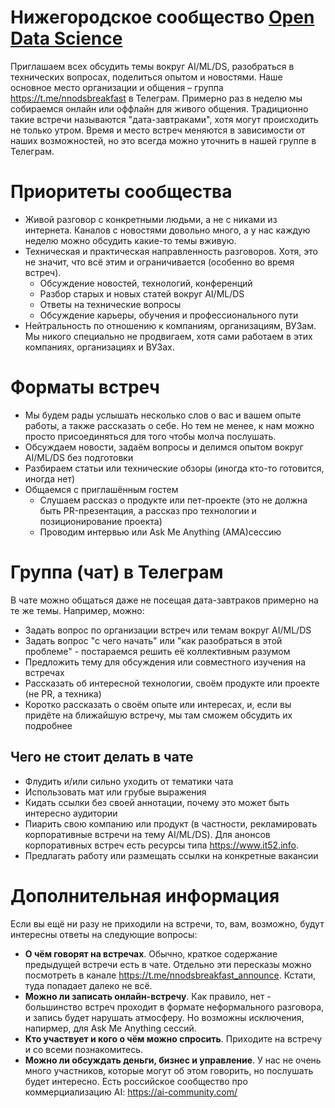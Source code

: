 # Нижегородское сообщество [Open Data Science](https://ods.ai/)

Приглашаем всех обсудить темы вокруг AI/ML/DS, разобраться в технических вопросах, поделиться опытом и новостями. Наше основное место организации и общения – группа https://t.me/nnodsbreakfast в Телеграм. Примерно раз в неделю мы собираемся онлайн или оффлайн для живого общения. Традиционно такие встречи называются "дата-завтраками", хотя могут происходить не только утром. Время и место встреч меняются в зависимости от наших возможностей, но это всегда можно уточнить в нашей группе в Телеграм.

# Приоритеты сообщества

* Живой разговор с конкретными людьми, а не с никами из интернета. Каналов с новостями довольно много, а у нас каждую неделю можно обсудить какие-то темы вживую.
* Техническая и практическая направленность разговоров. Хотя, это не значит, что всё этим и ограничивается (особенно во время встреч).
   * Обсуждение новостей, технологий, конференций
   * Разбор старых и новых статей вокруг AI/ML/DS
   * Ответы на технические вопросы
   * Обсуждение карьеры, обучения и профессионального пути
* Нейтральность по отношению к компаниям, организациям, ВУЗам. Мы никого специально не продвигаем, хотя сами работаем в этих компаниях, организациях и ВУЗах.

# Форматы встреч

* Мы будем рады услышать несколько слов о вас и вашем опыте работы, а также рассказать о себе. Но тем не менее, к нам можно просто присоединяться для того чтобы молча послушать.
* Обсуждаем новости, задаём вопросы и делимся опытом вокруг AI/ML/DS без подготовки
* Разбираем статьи или технические обзоры (иногда кто-то готовится, иногда нет)
* Общаемся с приглашённым гостем
   * Слушаем рассказ о продукте или пет-проекте (это не должна быть PR-презентация, а рассказ про технологии и позиционирование проекта)
   * Проводим интервью или Ask Me Anything (AMA)сессию

# Группа (чат) в Телеграм

В чате можно общаться даже не посещая дата-завтраков примерно на те же темы. Например, можно:
* Задать вопрос по организации встреч или темам вокруг AI/ML/DS
* Задать вопрос "с чего начать" или "как разобраться в этой проблеме" - постараемся решить её коллективным разумом
* Предложить тему для обсуждения или совместного изучения на встречах
* Рассказать об интересной технологии, своём продукте или проекте (не PR, а техника)
* Коротко рассказать о своём опыте или интересах, и, если вы придёте на ближайшую встречу, мы там сможем обсудить их подробнее

## Чего не стоит делать в чате

* Флудить и/или сильно уходить от тематики чата
* Использовать мат или грубые выражения
* Кидать ссылки без своей аннотации, почему это может быть интересно аудитории
* Пиарить свою компанию или продукт (в частности, рекламировать корпоративные встречи на тему AI/ML/DS). Для анонсов корпоративных встреч есть ресурсы типа https://www.it52.info.
* Предлагать работу или размещать ссылки на конкретные вакансии

# Дополнительная информация

Если вы ещё ни разу не приходили на встречи, то, вам, возможно, будут интересны ответы на следующие вопросы:
* **О чём говорят на встречах**. Обычно, краткое содержание предыдущей встречи есть в чате. Отдельно эти пересказы можно посмотреть в канале https://t.me/nnodsbreakfast_announce. Кстати, туда попадает далеко не всё.
* **Можно ли записать онлайн-встречу**. Как правило, нет - большинство встреч проходит в формате неформального разговора, и запись будет нарушать атмосферу. Но возможны исключения, напирмер, для Ask Me Anything сессий.
* **Кто участвует и кого о чём можно спросить**. Приходите на встречу и со всеми познакомитесь.
* **Можно ли обсуждать деньги, бизнес и управление**. У нас не очень много участников, которые могут об этом говорить, но послушать будет интересно. Есть российское сообщество про коммерциализацию AI: https://ai-community.com/
